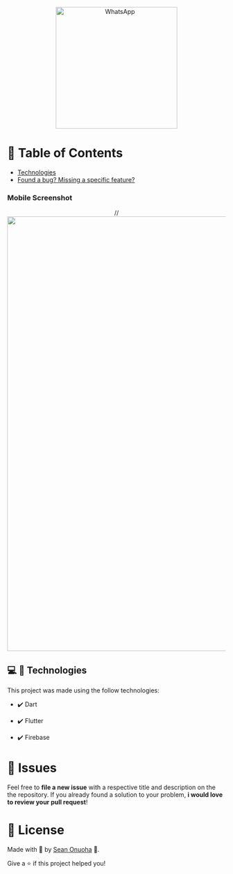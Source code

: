 <!-- Logo -->
<p align="center">
   <img src="assets/images/icon.png" alt="WhatsApp" width="280"/>
</p>





# :pushpin: Table of Contents

* [Technologies](#computer-technologies)
* [Found a bug? Missing a specific feature?](#bug-issues)


### Mobile Screenshot
<div align="center">
   //<img src="./.github/uber.gif" width="1000">
</div>   

## :computer: 🚀 Technologies
This project was made using the follow technologies:

- ✔️ Dart

- ✔️ Flutter

- ✔️ Firebase

# :bug: Issues

Feel free to **file a new issue** with a respective title and description on the the repository. If you already found a solution to your problem, **i would love to review your pull request**!

# :closed_book: License

Made with 💜 by [Sean Onuoha](https://github.com/megaton47) 🚀.


Give a ⭐️ if this project helped you!
